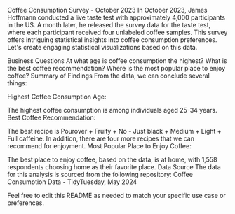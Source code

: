 Coffee Consumption Survey - October 2023
In October 2023, James Hoffmann conducted a live taste test with approximately 4,000 participants in the US. A month later, he released the survey data for the taste test, where each participant received four unlabeled coffee samples. This survey offers intriguing statistical insights into coffee consumption preferences. Let's create engaging statistical visualizations based on this data.

Business Questions
At what age is coffee consumption the highest?
What is the best coffee recommendation?
Where is the most popular place to enjoy coffee?
Summary of Findings
From the data, we can conclude several things:

Highest Coffee Consumption Age:

The highest coffee consumption is among individuals aged 25-34 years.
Best Coffee Recommendation:

The best recipe is Pourover + Fruity + No - Just black + Medium + Light + Full caffeine. In addition, there are four more recipes that we can recommend for enjoyment.
Most Popular Place to Enjoy Coffee:

The best place to enjoy coffee, based on the data, is at home, with 1,558 respondents choosing home as their favorite place.
Data Source
The data for this analysis is sourced from the following repository:
Coffee Consumption Data - TidyTuesday, May 2024

Feel free to edit this README as needed to match your specific use case or preferences.
